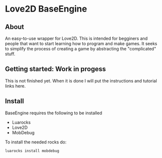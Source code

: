 Love2D BaseEngine
=================

About
-----
An easy-to-use wrapper for Love2D. This is intended for begginers and people
that want to start learning how to program and make games. It seeks to simplify
the process of creating a game by abstracting the "complicated" stuff.

Getting started: Work in progess
---------------
This is not finished yet. When it is done I will put the instructions and tutorial links here.

Install
-------

BaseEngine requires the following to be installed

- Luarocks
- Love2D
- MobDebug 

To install the needed rocks do:

`luarocks install mobdebug`





